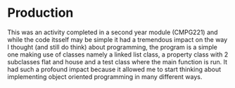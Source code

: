 # Production
This was an activity completed in a second year module (CMPG221) and while the code itsself may be simple it had a tremendous impact on the way I thought (and still do think) about programming, the program is a simple one making use of classes namely a linked list class, a property class with 2 subclasses flat and house and a test class where the main function is run. It had such a profound impact because it allowed me to start thinking about implementing object oriented programming in many different ways. 
